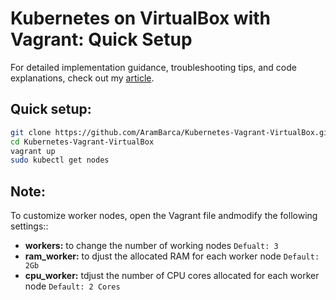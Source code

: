 # Kubernetes on VirtualBox with Vagrant: Quick Setup
For detailed implementation guidance, troubleshooting tips, and code explanations, check out my [article](https://arambarca.com/p/kubernete-vagrant-virtualbox/).
## Quick setup:
```bash
git clone https://github.com/AramBarca/Kubernetes-Vagrant-VirtualBox.git
cd Kubernetes-Vagrant-VirtualBox
vagrant up
sudo kubectl get nodes
```
## Note:
To customize worker nodes, open the Vagrant file andmodify the following settings::
- **workers:**  to change the number of working nodes `Defualt: 3`
- **ram_worker:**   to djust the allocated RAM for each worker node `Default: 2Gb`
- **cpu_worker:**  tdjust the number of CPU cores allocated for each worker node `Default: 2 Cores`
